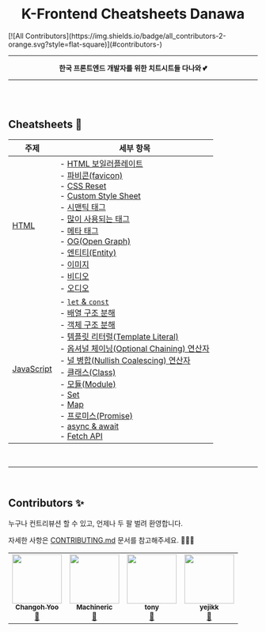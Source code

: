 <h1 align="center">
  <br>
  K-Frontend Cheatsheets Danawa
</h1>
<!-- ALL-CONTRIBUTORS-BADGE:START - Do not remove or modify this section -->
[![All Contributors](https://img.shields.io/badge/all_contributors-2-orange.svg?style=flat-square)](#contributors-)
<!-- ALL-CONTRIBUTORS-BADGE:END -->

<br>

<hr>
<p align="center">
	<strong>한국 프론트엔드 개발자를 위한 치트시트들 다나와 💕</strong>
</p>
<hr>
<br>
<br>

## Cheatsheets 📖

| 주제                                          | 세부 항목                                                    |
| --------------------------------------------- | ------------------------------------------------------------ |
| [HTML](<(./cheatsheets/HTML.md)>)             | \- [HTML 보일러플레이트](./cheatsheets/HTML.md#keywords)<br />- [파비콘(favicon)](./cheatsheets/HTML.md#파비콘favicon)<br />- [CSS Reset](./cheatsheets/HTML.md#css-reset)<br />- [Custom Style Sheet](./cheatsheets/HTML.md#custom-style-sheet)<br />- [시맨틱 태그](./cheatsheets/HTML.md#시맨틱-태그)<br />- [많이 사용되는 태그](./cheatsheets/HTML.md#많이-사용되는-태그)<br />- [메타 태그](./cheatsheets/HTML.md#메타-태그)<br />- [OG(Open Graph)](./cheatsheets/HTML.md#ogopen-graph)<br />- [엔티티(Entity)](./cheatsheets/HTML.md#엔티티)<br />- [이미지](./cheatsheets/HTML.md#이미지img)<br />- [비디오](./cheatsheets/HTML.md#비디오video)<br />- [오디오](./cheatsheets/HTML.md#오디오audio) |
| [JavaScript](<(./cheatsheets/JavaScript.md)>) | - [`let` & `const`](./cheatsheets/JavaScript.md#let--const)<br />- [배열 구조 분해](./cheatsheets/JavaScript.md#배열-분해)<br />- [객체 구조 분해](./cheatsheets/JavaScript.md#객체-분해)<br />- [템플릿 리터럴(Template Literal)](./cheatsheets/JavaScript.md#템플릿-리터럴template-literal)<br />- [옵셔널 체이닝(Optional Chaining) 연산자](./cheatsheets/JavaScript.md#옵셔널-체이닝optional-chaining-연산자)<br />- [널 병합(Nullish Coalescing) 연산자](./cheatsheets/JavaScript.md#널-병합nullish-coalescing-연산자)<br />- [클래스(Class)](./cheatsheets/JavaScript.md#클래스class)<br />- [모듈(Module)](./cheatsheets/JavaScript.md#모듈module)<br />- [Set](./cheatsheets/JavaScript.md#set)<br />- [Map](./cheatsheets/JavaScript.md#map)<br />- [프로미스(Promise)](./cheatsheets/JavaScript.md#프로미스promise)<br />- [async & await](./cheatsheets/JavaScript.md#async--await)<br />- [Fetch API](./cheatsheets/JavaScript.md#fetch-api) |

<br>

---

<br>

## Contributors ✨

누구나 컨트리뷰션 할 수 있고, 언제나 두 팔 벌려 환영합니다.

자세한 사항은 [CONTRIBUTING.md](./CONTRIBUTING.md) 문서를 참고해주세요. 🙇🏻‍♂️

<!-- ALL-CONTRIBUTORS-LIST:START - Do not remove or modify this section -->
<!-- prettier-ignore-start -->
<!-- markdownlint-disable -->

<table>
  <tr>
    <td align="center"><a href="https://github.com/toffeenutlatte"><img src="https://avatars.githubusercontent.com/u/45933654?v=4?s=100" width="100px;" alt=""/><br /><sub><b>Changoh Yoo</b></sub></a><br /><a href="#maintenance-toffeenutlatte" title="Maintenance">🚧</a></td>
    <td align="center"><a href="https://github.com/Machineric"><img src="https://avatars.githubusercontent.com/u/26497426?v=4?s=100" width="100px;" alt=""/><br /><sub><b>Machineric</b></sub></a><br /><a href="#maintenance-Machineric" title="Maintenance">🚧</a></td>
    <td align="center"><a href="https://github.com/autumnsky-tony"><img src="https://avatars.githubusercontent.com/u/44995141?v=4?s=100" width="100px;" alt=""/><br /><sub><b>tony</b></sub></a><br /><a href="#maintenance-autumnsky-tony" title="Maintenance">🚧</a></td>
    <td align="center"><a href="https://github.com/yejikk"><img src="https://avatars.githubusercontent.com/u/45961217?v=4?s=100" width="100px;" alt=""/><br /><sub><b>yejikk</b></sub></a><br /><a href="#maintenance-yejikk" title="Maintenance">🚧</a></td>
  </tr>
</table>

<!-- markdownlint-restore -->
<!-- prettier-ignore-end -->

<!-- ALL-CONTRIBUTORS-LIST:END -->
